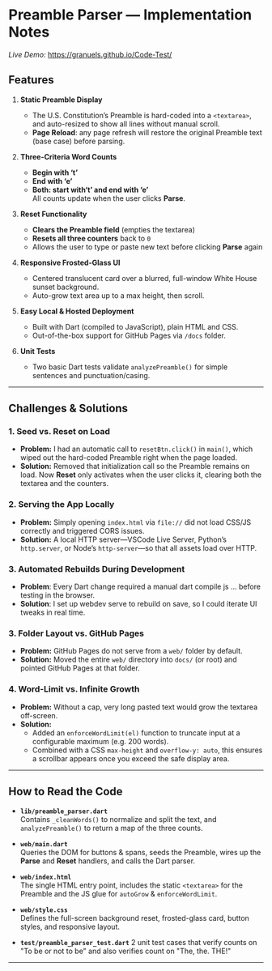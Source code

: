 # Preamble Parser — Implementation Notes

*Live Demo:* https://granuels.github.io/Code-Test/

## Features

1. **Static Preamble Display**  
   - The U.S. Constitution’s Preamble is hard-coded into a `<textarea>`, and auto-resized to show all lines without manual scroll.
   - **Page Reload**: any page refresh will restore the original Preamble text (base case) before parsing.

2. **Three-Criteria Word Counts**  
   - **Begin with ‘t’**  
   - **End with ‘e’**  
   - **Both: start with‘t’ and end with ‘e’**  
   All counts update when the user clicks **Parse**.

3. **Reset Functionality**  
   - **Clears the Preamble field** (empties the textarea)  
   - **Resets all three counters** back to `0`  
   - Allows the user to type or paste new text before clicking **Parse** again

4. **Responsive Frosted-Glass UI**  
   - Centered translucent card over a blurred, full-window White House sunset background.  
   - Auto-grow text area up to a max height, then scroll.

5. **Easy Local & Hosted Deployment**  
   - Built with Dart (compiled to JavaScript), plain HTML and CSS. 
   - Out-of-the-box support for GitHub Pages via `/docs` folder.
  
6. **Unit Tests**
   - Two basic Dart tests validate `analyzePreamble()` for simple sentences and punctuation/casing.

---

## Challenges & Solutions

### 1. Seed vs. Reset on Load  
- **Problem:** I had an automatic call to `resetBtn.click()` in `main()`, which wiped out the hard-coded Preamble right when the page loaded.  
- **Solution:** Removed that initialization call so the Preamble remains on load. Now **Reset** only activates when the user clicks it, clearing both the textarea and the counters.

### 2. Serving the App Locally  
- **Problem:** Simply opening `index.html` via `file://` did not load CSS/JS correctly and triggered CORS issues.  
- **Solution:** A local HTTP server—VSCode Live Server, Python’s `http.server`, or Node’s `http-server`—so that all assets load over HTTP.

### 3. Automated Rebuilds During Development
- **Problem**: Every Dart change required a manual dart compile js … before testing in the browser.
- **Solution**: I set up webdev serve to rebuild on save, so I could iterate UI tweaks in real time.

### 3. Folder Layout vs. GitHub Pages  
- **Problem:** GitHub Pages do not serve from a `web/` folder by default.  
- **Solution:** Moved the entire `web/` directory into `docs/` (or root) and pointed GitHub Pages at that folder.

### 4. Word-Limit vs. Infinite Growth  
- **Problem:** Without a cap, very long pasted text would grow the textarea off-screen.  
- **Solution:**  
  - Added an `enforceWordLimit(el)` function to truncate input at a configurable maximum (e.g. 200 words).  
  - Combined with a CSS `max-height` and `overflow-y: auto`, this ensures a scrollbar appears once you exceed the safe display area.


---

## How to Read the Code

- **`lib/preamble_parser.dart`**  
  Contains `_cleanWords()` to normalize and split the text, and `analyzePreamble()` to return a map of the three counts.

- **`web/main.dart`**  
  Queries the DOM for buttons & spans, seeds the Preamble, wires up the **Parse** and **Reset** handlers, and calls the Dart parser.

- **`web/index.html`**  
  The single HTML entry point, includes the static `<textarea>` for the Preamble and the JS glue for `autoGrow` & `enforceWordLimit`.

- **`web/style.css`**  
  Defines the full-screen background reset, frosted-glass card, button styles, and responsive layout.

- **`test/preamble_parser_test.dart`**
  2 unit test cases that verify counts on "To be or not to be" and also verifies count on "The, the. THE!"

---
